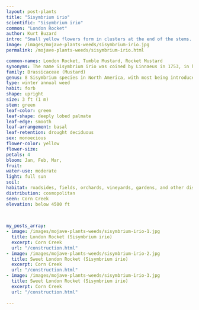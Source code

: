 ```yaml
---
layout: post-plants
title: "Sisymbrium irio"
scientific: "Sisymbrium irio"
common: "London Rocket"
author: Kurt Buzard
intro: "Small yellow flowers form in clusters at the end of the stems.  Its basal leaves may be lobed. Rosette leaves vary from deeply lobed to being separated fully into leaflets (compound) in the lower part. Upper leaves are somewhat oblong, mostly with two basal lobes angled away from the base, stalkless, smaller than the lower leaves, and do not clasp the stem. It is a flowering plant in the cabbage family which is native to the Middle East, north Africa and southern Europe, and which has spread widely around the world as an invasive plant of dry, disturbed land in towns, deserts and farmland. It has traditionally been used as a medicinal herb for a variety of ailments. Its English common name originated when it flourished after the Great Fire of London in 1666, although it is not native to Britain and it does not tend to persist there. London rocket can easily be confused with other species of Sisymbrium. Characters to look for include the compact flower head, the way the developing seedpods extend above the flowers, and the long, thin pedicels which are narrower than the fruits."
image: /images/mojave-plants-weeds/sisymbrium-irio.jpg
permalink: /mojave-plants-weeds/sisymbrium-irio.html

common-names: London Rocket, Tumble Mustard, Rocket Mustard
synonyms: The name Sisymbrium irio was coined by Linnaeus in 1753, in his book Species Plantarum (vol. 2, p. 659). Since then it has accumulated many synonyms, including Phryne laxata (by Pietro Bubani in 1901) and Arabis charbonnelii (by Augustin Léveillé in 1913), but the original name is still accepted as the correct one.
family: Brassicaceae (Mustard)
genus: 8 Sisymbrium species in North America, with most being introduced weeds
type: winter annual weed
habit: forb
shape: upright
size: 3 ft (1 m)
stem: green
leaf-color: green
leaf-shape: deeply lobed palmate
leaf-edge: smooth
leaf-arrangement: basal
leaf-retention: drought deciduous
sex: monoecious
flower-color: yellow
flower-size: 
petals: 4
bloom: Jan, Feb, Mar, 
fruit: 
water-use: moderate
light: full sun
soil: 
habitat: roadsides, fields, orchards, vineyards, gardens, and other disturbed sites
distribution: cosmopolitan
seen: Corn Creek
elevation: below 4500 ft
 
   

my_posts_array:
- image: /images/mojave-plants-weeds/sisymbrium-irio-1.jpg
  title: London Rocket (Sisymbrium irio)
  excerpt: Corn Creek
  url: "/construction.html"
- image: /images/mojave-plants-weeds/sisymbrium-irio-2.jpg
  title: Sweet London Rocket (Sisymbrium irio)
  excerpt: Corn Creek
  url: "/construction.html"
- image: /images/mojave-plants-weeds/sisymbrium-irio-3.jpg
  title: Sweet London Rocket (Sisymbrium irio)
  excerpt: Corn Creek
  url: "/construction.html"
 
---
```

  
  
 <p></p>
  